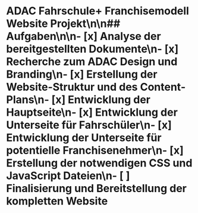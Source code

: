 # ADAC Fahrschule+ Franchisemodell Website Projekt\n\n## Aufgaben\n\n- [x] Analyse der bereitgestellten Dokumente\n- [x] Recherche zum ADAC Design und Branding\n- [x] Erstellung der Website-Struktur und des Content-Plans\n- [x] Entwicklung der Hauptseite\n- [x] Entwicklung der Unterseite für Fahrschüler\n- [x] Entwicklung der Unterseite für potentielle Franchisenehmer\n- [x] Erstellung der notwendigen CSS und JavaScript Dateien\n- [ ] Finalisierung und Bereitstellung der kompletten Website
